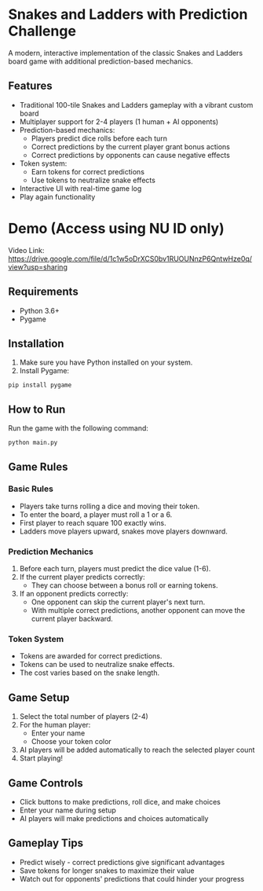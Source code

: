 # Snakes and Ladders with Prediction Challenge

A modern, interactive implementation of the classic Snakes and Ladders board game with additional prediction-based mechanics.

## Features

- Traditional 100-tile Snakes and Ladders gameplay with a vibrant custom board
- Multiplayer support for 2-4 players (1 human + AI opponents)
- Prediction-based mechanics:
  - Players predict dice rolls before each turn
  - Correct predictions by the current player grant bonus actions
  - Correct predictions by opponents can cause negative effects
- Token system:
  - Earn tokens for correct predictions
  - Use tokens to neutralize snake effects
- Interactive UI with real-time game log
- Play again functionality

# Demo (Access using NU ID only)
Video Link: https://drive.google.com/file/d/1c1w5oDrXCS0bv1RUOUNnzP6QntwHze0q/view?usp=sharing

## Requirements

- Python 3.6+
- Pygame

## Installation

1. Make sure you have Python installed on your system.
2. Install Pygame:
```
pip install pygame
```

## How to Run

Run the game with the following command:
```
python main.py
```

## Game Rules

### Basic Rules
- Players take turns rolling a dice and moving their token.
- To enter the board, a player must roll a 1 or a 6.
- First player to reach square 100 exactly wins.
- Ladders move players upward, snakes move players downward.

### Prediction Mechanics
1. Before each turn, players must predict the dice value (1-6).
2. If the current player predicts correctly:
   - They can choose between a bonus roll or earning tokens.
3. If an opponent predicts correctly:
   - One opponent can skip the current player's next turn.
   - With multiple correct predictions, another opponent can move the current player backward.

### Token System
- Tokens are awarded for correct predictions.
- Tokens can be used to neutralize snake effects.
- The cost varies based on the snake length.

## Game Setup
1. Select the total number of players (2-4)
2. For the human player:
   - Enter your name
   - Choose your token color
3. AI players will be added automatically to reach the selected player count
4. Start playing!

## Game Controls
- Click buttons to make predictions, roll dice, and make choices
- Enter your name during setup
- AI players will make predictions and choices automatically

## Gameplay Tips
- Predict wisely - correct predictions give significant advantages
- Save tokens for longer snakes to maximize their value
- Watch out for opponents' predictions that could hinder your progress 
